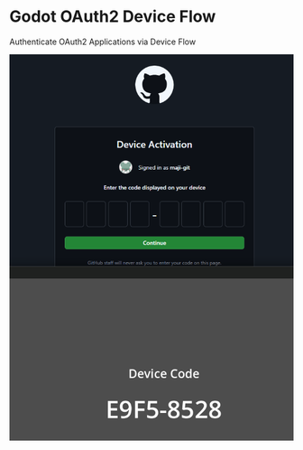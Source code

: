 # Godot OAuth2 Device Flow
 Authenticate OAuth2 Applications via Device Flow

![Github Device Flow](./device_auth_thumb.png)

